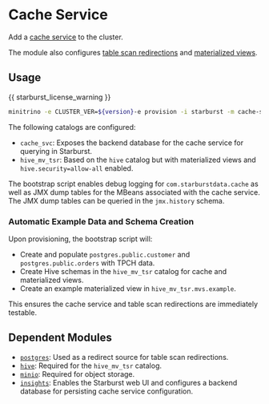 # Cache Service

Add a [cache service](https://docs.starburst.io/latest/admin/cache-service.html)
to the cluster.

The module also configures
[table scan redirections](https://docs.starburst.io/latest/admin/cache-service.html#enable-table-scan-redirections)
and
[materialized views](https://docs.starburst.io/latest/connector/starburst-hive.html#materialized-views).

## Usage

{{ starburst_license_warning }}

```sh
minitrino -e CLUSTER_VER=${version}-e provision -i starburst -m cache-service
```

The following catalogs are configured:

- `cache_svc`: Exposes the backend database for the cache service for querying
  in Starburst.
- `hive_mv_tsr`: Based on the `hive` catalog but with materialized views and
  `hive.security=allow-all` enabled.

The bootstrap script enables debug logging for `com.starburstdata.cache` as well
as JMX dump tables for the MBeans associated with the cache service. The JMX
dump tables can be queried in the `jmx.history` schema.

### Automatic Example Data and Schema Creation

Upon provisioning, the bootstrap script will:

- Create and populate `postgres.public.customer` and `postgres.public.orders`
  with TPCH data.
- Create Hive schemas in the `hive_mv_tsr` catalog for cache and materialized
  views.
- Create an example materialized view in `hive_mv_tsr.mvs.example`.

This ensures the cache service and table scan redirections are immediately
testable.

## Dependent Modules

- [`postgres`](../catalog/postgres.md#postgres-catalog): Used as a redirect
  source for table scan redirections.
- [`hive`](../catalog/hive.md#hive-catalog): Required for the `hive_mv_tsr`
  catalog.
- [`minio`](./minio.md#minio): Required for object storage.
- [`insights`](./insights.md#insights): Enables the Starburst web UI and
  configures a backend database for persisting cache service configuration.
